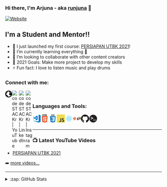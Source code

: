 ### Hi there, I'm Arjuna - aka [runjuna][website] 👋

[![Website](https://img.shields.io/website?label=arjunamarcelino.github.io/profil/.com&style=for-the-badge&url=https%3A%2F%2Fcodestackr.com)](https://arjunamarcelino.github.io/profil/)

## I'm a Student and Mentor!!

- 🔭 I just launched my first course: [PERSIAPAN UTBK 2021][youtube]!
- 🌱 I’m currently learning everything 🤣
- 👯 I’m looking to collaborate with other content creators
- 🥅 2021 Goals: Make more project to develop my skills
- ⚡ Fun fact: I love to listen music and play drums


### Connect with me:

[<img align="left" alt="codeSTACKr.com" width="22px" src="https://raw.githubusercontent.com/iconic/open-iconic/master/svg/globe.svg" />][website]
[<img align="left" alt="codeSTACKr | YouTube" width="22px" src="https://cdn.jsdelivr.net/npm/simple-icons@v3/icons/youtube.svg" />][youtube]
[<img align="left" alt="codeSTACKr | LinkedIn" width="22px" src="https://cdn.jsdelivr.net/npm/simple-icons@v3/icons/linkedin.svg" />][linkedin]
[<img align="left" alt="codeSTACKr | Instagram" width="22px" src="https://cdn.jsdelivr.net/npm/simple-icons@v3/icons/instagram.svg" />][instagram]

<br />

### Languages and Tools:

<img align="left" alt="Visual Studio Code" width="26px" src="https://raw.githubusercontent.com/github/explore/80688e429a7d4ef2fca1e82350fe8e3517d3494d/topics/visual-studio-code/visual-studio-code.png" />
<img align="left" alt="HTML5" width="26px" src="https://raw.githubusercontent.com/github/explore/80688e429a7d4ef2fca1e82350fe8e3517d3494d/topics/html/html.png" />
<img align="left" alt="CSS3" width="26px" src="https://raw.githubusercontent.com/github/explore/80688e429a7d4ef2fca1e82350fe8e3517d3494d/topics/css/css.png" />
<img align="left" alt="JavaScript" width="26px" src="https://raw.githubusercontent.com/github/explore/80688e429a7d4ef2fca1e82350fe8e3517d3494d/topics/javascript/javascript.png" />
<img align="left" alt="React" width="26px" src="https://raw.githubusercontent.com/github/explore/80688e429a7d4ef2fca1e82350fe8e3517d3494d/topics/react/react.png" />
<img align="left" alt="Git" width="26px" src="https://raw.githubusercontent.com/github/explore/80688e429a7d4ef2fca1e82350fe8e3517d3494d/topics/git/git.png" />
<img align="left" alt="GitHub" width="26px" src="https://raw.githubusercontent.com/github/explore/78df643247d429f6cc873026c0622819ad797942/topics/github/github.png" />
<img align="left" alt="Terminal" width="26px" src="https://raw.githubusercontent.com/github/explore/80688e429a7d4ef2fca1e82350fe8e3517d3494d/topics/terminal/terminal.png" />

<br />
<br />

---

### 📺 Latest YouTube Videos

<!-- YOUTUBE:START -->
- [PERSIAPAN UTBK 2021](https://youtu.be/a1mIkIktTWw)

<!-- YOUTUBE:END -->

➡️ [more videos...](https://www.youtube.com/channel/UC7d07lTaF0UB5aXa03CElHA)

---


<details>
  <summary>:zap: GitHub Stats</summary>

  <img align="left" alt="arjunamarcelino's GitHub Stats" src="https://github-readme-stats.codestackr.vercel.app/api?username=arjunamarcelino&show_icons=true&hide_border=true" />

</details>

[website]: https://arjunamarcelino.github.io/profil/
[youtube]: https://www.youtube.com/channel/UC7d07lTaF0UB5aXa03CElHA
[instagram]: https://instagram.com/arjuna_marcelino
[linkedin]: https://www.linkedin.com/in/arjuna-marcelino-052833178/

